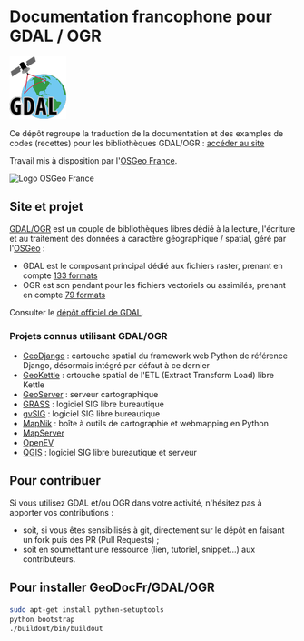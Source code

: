 Documentation francophone pour GDAL / OGR
====

![Logo GDAL](/gdal/GDAL_logo.png)

Ce dépôt regroupe la traduction de la documentation et des examples de codes (recettes) pour les bibliothèques GDAL/OGR : [accéder au site](http://gdal.gloobe.org/)

Travail mis à disposition par l'[OSGeo France](http://osgeo.asso.fr/).

![Logo OSGeo France](http://osgeo.asso.fr/sites/default/files/color/osgeo2013-501f811b/logo.png)

## Site et projet

[GDAL/OGR](http://www.gdal.org/) est un couple de bibliothèques libres dédié à la lecture, l'écriture et au traitement des données à caractère géographique / spatial, géré par l'[OSGeo](http://www.osgeo.org/) :

* GDAL est le composant principal dédié aux fichiers raster, prenant en compte [133 formats](http://www.gdal.org/formats_list.html)
* OGR est son pendant pour les fichiers vectoriels ou assimilés, prenant en compte [79 formats](http://www.gdal.org/ogr_formats.html)

Consulter le [dépôt officiel de GDAL](https://github.com/OSGeo/gdal).

### Projets connus utilisant GDAL/OGR

* [GeoDjango](https://code.djangoproject.com/wiki/GeoDjango) : cartouche spatial du framework web Python de référence Django, désormais intégré par défaut à ce dernier
* [GeoKettle](http://www.spatialytics.org/projects/geokettle/) : crtouche spatial de l'ETL (Extract Transform Load) libre Kettle
* [GeoServer](https://github.com/geoserver) : serveur cartographique
* [GRASS](http://grass.osgeo.org/) : logiciel SIG libre bureautique
* [gvSIG](http://www.gvsig.org) : logiciel SIG libre bureautique
* [MapNik](http://mapnik.org/) : boîte à outils de cartographie et webmapping en Python
* [MapServer](http://mapserver.org)
* [OpenEV](http://openev.sourceforge.net/)
* [QGIS](https://github.com/qgis/QGIS) : logiciel SIG libre bureautique et serveur

## Pour contribuer

Si vous utilisez GDAL et/ou OGR dans votre activité, n'hésitez pas à apporter vos contributions :
* soit, si vous êtes sensibilisés à git, directement sur le dépôt en faisant un fork puis des PR (Pull Requests) ;
* soit en soumettant une ressource (lien, tutoriel, snippet...) aux contributeurs.

## Pour installer GeoDocFr/GDAL/OGR

```bash
sudo apt-get install python-setuptools
python bootstrap
./buildout/bin/buildout
```
